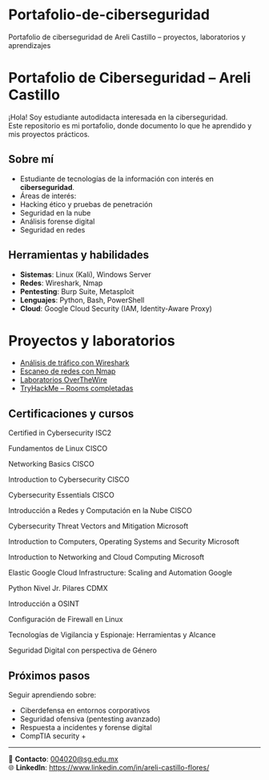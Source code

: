 # Portafolio-de-ciberseguridad
Portafolio de ciberseguridad de Areli Castillo – proyectos, laboratorios y aprendizajes
#  Portafolio de Ciberseguridad – Areli Castillo

¡Hola!  Soy estudiante autodidacta interesada en la ciberseguridad.  
Este repositorio es mi portafolio, donde documento lo que he aprendido y mis proyectos prácticos.


## Sobre mí
-  Estudiante de tecnologías de la información con interés en **ciberseguridad**.  
-  Áreas de interés:  
- Hacking ético y pruebas de penetración  
- Seguridad en la nube  
- Análisis forense digital  
- Seguridad en redes  


##  Herramientas y habilidades
- **Sistemas**: Linux (Kali), Windows Server  
- **Redes**: Wireshark, Nmap  
- **Pentesting**: Burp Suite, Metasploit  
- **Lenguajes**: Python, Bash, PowerShell  
- **Cloud**: Google Cloud Security (IAM, Identity-Aware Proxy)  


# Proyectos y laboratorios
-  [Análisis de tráfico con Wireshark](proyectos/wireshark.md)  
-  [Escaneo de redes con Nmap](proyectos/nmap.md)  
-  [Laboratorios OverTheWire](proyectos/OverTheWire) 
-  [TryHackMe – Rooms completadas](proyectos/tryhackme.md)  


##  Certificaciones y cursos
Certified in Cybersecurity
ISC2

Fundamentos de Linux
CISCO

Networking Basics
CISCO

Introduction to Cybersecurity
CISCO

Cybersecurity Essentials
CISCO

Introducción a Redes y Computación en la Nube
CISCO

Cybersecurity Threat Vectors and Mitigation
Microsoft

Introduction to Computers, Operating Systems and Security
Microsoft

Introduction to Networking and Cloud Computing
Microsoft

Elastic Google Cloud Infrastructure: Scaling and Automation
Google

Python Nivel Jr. 
Pilares CDMX

Introducción a OSINT

Configuración de Firewall en Linux

Tecnologías de Vigilancia y Espionaje: Herramientas y  Alcance

Seguridad Digital con perspectiva de Género 


##  Próximos pasos
Seguir aprendiendo sobre:  
- Ciberdefensa en entornos corporativos  
- Seguridad ofensiva (pentesting avanzado)  
- Respuesta a incidentes y forense digital
- CompTIA security +

---

📧 **Contacto**: 004020@sg.edu.mx  
🌐 **LinkedIn**: https://www.linkedin.com/in/areli-castillo-flores/
